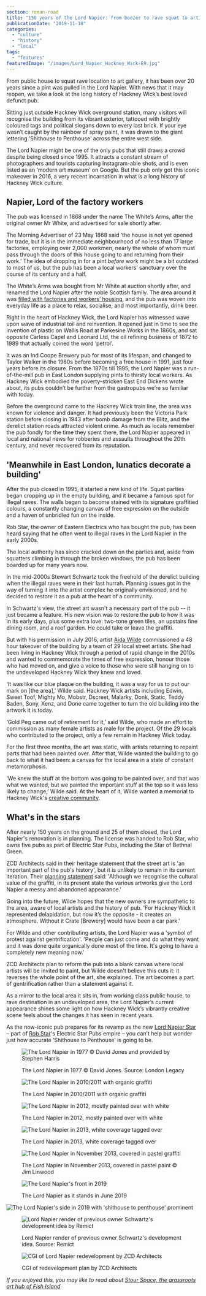 ```yaml
---
section: roman-road
title: "150 years of the Lord Napier: from boozer to rave squat to artist mecca"
publicationDate: "2019-11-18"
categories: 
  - "culture"
  - "history"
  - "local"
tags: 
  - "features"
featuredImage: "/images/Lord_Napier_Hackney_Wick-E9.jpg"
---
```


From public house to squat rave location to art gallery, it has been over 20 years since a pint was pulled in the Lord Napier. With news that it may reopen, we take a look at the long history of Hackney Wick’s best loved defunct pub. 

Sitting just outside Hackney Wick overground station, many visitors will recognise the building from its vibrant exterior, tattooed with brightly coloured tags and political slogans down to every last brick. If your eye wasn’t caught by the rainbow of spray paint, it was drawn to the giant lettering ‘Shithouse to Penthouse’ across the entire west side. 

The Lord Napier might be one of the only pubs that still draws a crowd despite being closed since 1995. It attracts a constant stream of photographers and tourists capturing Instagram-able shots, and is even listed as an ‘modern art museum’ on Google. But the pub only got this iconic makeover in 2016, a very recent incarnation in what is a long history of Hackney Wick culture. 

## Napier, Lord of the factory workers

The pub was licensed in 1868 under the name The White’s Arms, after the original owner Mr White, and advertised for sale shortly after. 

The Morning Advertiser of 23 May 1868 said ‘the house is not yet opened for trade, but it is in the immediate neighbourhood of no less than 17 large factories, employing over 2,000 workmen, nearly the whole of whom must pass through the doors of this house going to and returning from their work.’ The idea of dropping in for a pint _before_ work might be a bit outdated to most of us, but the pub has been a local workers’ sanctuary over the course of its century and a half. 

The White’s Arms was bought from Mr White at auction shortly after, and renamed the Lord Napier after the noble Scottish family. The area around it was [filled with factories and workers’ housing](https://romanroadlondon.com/history-fish-island/), and the pub was woven into everyday life as a place to relax, socialise, and most importantly, drink beer. 

Right in the heart of Hackney Wick, the Lord Napier has witnessed wave upon wave of industrial toil and reinvention. It opened just in time to see the invention of plastic on Wallis Road at Parkesine Works in the 1860s, and sat opposite Carless Capel and Leonard Ltd, the oil refining business of 1872 to 1989 that actually coined the word ‘petrol’.

It was an Ind Coope Brewery pub for most of its lifespan, and changed to Taylor Walker in the 1980s before becoming a free house in 1991, just four years before its closure. From the 1870s till 1995, the Lord Napier was a run-of-the-mill pub in East London supplying pints to thirsty local workers. As Hackney Wick embodied the poverty-stricken East End Dickens wrote about, its pubs couldn’t be further from the gastropubs we’re so familiar with today. 

Before the overground came to the Hackney Wick train line, the area was known for violence and danger. It had previously been the Victoria Park station before closing in 1943 after bomb damage from the Blitz, and the derelict station roads attracted violent crime. As much as locals remember the pub fondly for the time they spent there, the Lord Napier appeared in local and national news for robberies and assaults throughout the 20th century, and never recovered from its reputation.

## 'Meanwhile in East London, lunatics decorate a building'

After the pub closed in 1995, it started a new kind of life. Squat parties began cropping up in the empty building, and it became a famous spot for illegal raves. The walls began to become stained with its signature graffitied colours, a constantly changing canvas of free expression on the outside and a haven of unbridled fun on the inside. 

Rob Star, the owner of Eastern Electrics who has bought the pub, has been heard saying that he often went to illegal raves in the Lord Napier in the early 2000s. 

The local authority has since cracked down on the parties and, aside from squatters climbing in through the broken windows, the pub has been boarded up for many years now. 

In the mid-2000s Stewart Schwartz took the freehold of the derelict building when the illegal raves were in their last hurrah. Planning issues got in the way of turning it into the artist complex he originally envisioned, and he decided to restore it as a pub at the heart of a community.

In Schwartz's view, the street art wasn't a necessary part of the pub -- it just became a feature. His new vision was to restore the pub to how it was in its early days, plus some extra love: two-tone green tiles, an upstairs fine dining room, and a roof garden. He could take or leave the graffiti.

But with his permission in July 2016, artist [Aida Wilde](https://aidawilde.bigcartel.com/) commissioned a 48 hour takeover of the building by a team of 29 local street artists. She had been living in Hackney Wick through a period of rapid change in the 2010s and wanted to commemorate the times of free expression, honour those who had moved on, and give a voice to those who were still hanging on to the undeveloped Hackney Wick they knew and loved. 

‘It was like our blue plaque on the building, it was a way for us to put our mark on \[the area\],’ Wilde said. Hackney Wick artists including Edwin, Sweet Toof, Mighty Mo, Mobstr, Dscreet, Malarky, Donk, Static, Teddy Baden, Sony, Xenz, and Done came together to turn the old building into the artwork it is today. 

‘Gold Peg came out of retirement for it,’ said Wilde, who made an effort to commission as many female artists as male for the project. Of the 29 locals who contributed to the project, only a few remain in Hackney Wick today.

For the first three months, the art was static, with artists returning to repaint parts that had been painted over. After that, Wilde wanted the building to go back to what it had been: a canvas for the local area in a state of constant metamorphosis. 

‘We knew the stuff at the bottom was going to be painted over, and that was what we wanted, but we painted the important stuff at the top so it was less likely to change,’ Wilde said. At the heart of it, Wilde wanted a memorial to Hackney Wick's [creative community](https://romanroadlondon.com/what-creative-enterprise-zone-means-for-hackney-wick-fish-island/).

## What's in the stars

After nearly 150 years on the ground and 25 of them closed, the Lord Napier's renovation is in planning. The license was handed to Rob Star, who owns five pubs as part of Electric Star Pubs, including the Star of Bethnal Green.

ZCD Architects said in their heritage statement that the street art is 'an important part of the pub's history', but it is unlikely to remain in its current iteration. Their [planning statement](https://planningregister.londonlegacy.co.uk/swift/MediaTemp/7179-123008.pdf) said: 'Although we recognise the cultural value of the graffiti, in its present state the various artworks give the Lord Napier a messy and abandoned appearance.'

Going into the future, Wilde hopes that the new owners are sympathetic to the area, aware of local artists and the history of pub. 'For Hackney Wick it represented delapidation, but now it’s the opposite - it creates an atmosphere. Without it Crate \[Brewery\] would have been a car park.'

For Wilde and other contributing artists, the Lord Napier was a 'symbol of protest against gentrification'. 'People can just come and do what they want and it was done quite organically done most of the time. It's going to have a completely new meaning now.'

ZCD Architects plan to reform the pub into a blank canvas where local artists will be invited to paint, but Wilde doesn't believe this cuts it: it reverses the whole point of the art, she explained. The art becomes a part of gentrification rather than a statement against it.

As a mirror to the local area it sits in, from working class public house, to rave destination in an undeveloped area, the Lord Napier’s current appearance shines some light on how Hackney Wick’s vibrantly creative scene feels about the changes it has seen in recent years.

As the now-iconic pub prepares for its revamp as the new [Lord Napier Star](https://romanroadlondon.com/lord-napier-star-pub-opens/) – part of [Rob Star](https://romanroadlondon.com/rob-star-lord-napier-interview/)'s Electric Star Pubs empire – you can’t help but wonder just how accurate ‘Shithouse to Penthouse’ is going to be.

<figure>

![The Lord Napier in 1977 © David Jones and provided by Stephen Harris](/images/lord-napier-hackney-wick-1977-pubwiki-david-jones-stephen-harris.jpg)

<figcaption>

The Lord Napier in 1977 © David Jones. Source: London Legacy

</figcaption>

</figure>

<figure>

![The Lord Napier in 2010/2011 with organic graffiti](/images/Lord_Napier_Hackney_Wick-E9-1024x683.jpg)

<figcaption>

The Lord Napier in 2010/2011 with organic graffiti

</figcaption>

</figure>

<figure>

![The Lord Napier in 2012, mostly painted over with white](/images/lord-napier-hackney-wick-mike-faherty-2012-1024x683.jpg)

<figcaption>

The Lord Napier in 2012, mostly painted over with white

</figcaption>

</figure>

<figure>

![The Lord Napier in 2013, white coverage tagged over](/images/lord-napier-july-2013-1024x682.jpg)

<figcaption>

The Lord Napier in 2013, white coverage tagged over

</figcaption>

</figure>

<figure>

![The Lord Napier in November 2013, covered in pastel graffiti](/images/lord-napier-jim-linwood-nov-2013-1024x683.jpg)

<figcaption>

The Lord Napier in November 2013, covered in pastel paint © Jim Linwood

</figcaption>

</figure>

<figure>

![The Lord Napier's front in 2019](/images/lord-napier-hackney-wick-june-2019-1-1024x683.jpg)

<figcaption>

The Lord Napier as it stands in June 2019

</figcaption>

</figure>

![The Lord Napier's side in 2019 with 'shithouse to penthouse' prominent](/images/lord-napier-hackney-wick-june-2019-2.jpg)

<figure>

![Lord Napier render of previous owner Schwartz's development idea by Remict](/images/Lord-Napier-Visual-Render-remict-1024x683.jpg)

<figcaption>

Lord Napier render of previous owner Schwartz's development idea. Source: Remict

</figcaption>

</figure>

<figure>

![CGI of Lord Napier redevelopment by ZCD Architects](/images/Lord-napier-redevelopment-cgi-zcd-architects-1024x683.jpg)

<figcaption>

CGI of redevelopment plan by ZCD Architects

</figcaption>

</figure>

_If you enjoyed this, you may like to read about [Stour Space, the grassroots art hub of Fish Island](https://romanroadlondon.com/stour-space-fish-island-celebrates-ten-years/)_
